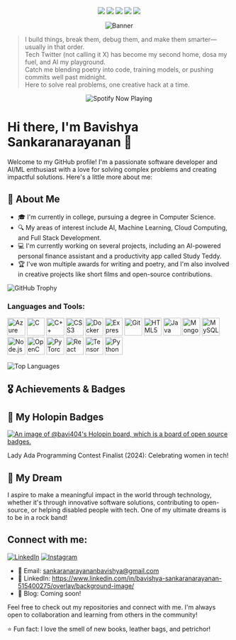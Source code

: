<!-- Unified Badge Row -->
<p align="center">
  <img src="https://img.shields.io/badge/Status-Updating-44cc11?style=for-the-badge&logo=github" />
  <img src="https://img.shields.io/badge/Node.js-20.x-339933?style=for-the-badge&logo=node.js&logoColor=white" />
  <img src="https://img.shields.io/badge/Contributors-1-blue?style=for-the-badge&logo=git" />
  <img src="https://img.shields.io/github/stars/bavi404?style=for-the-badge&logo=github" />
  <img src="https://visitor-badge.laobi.icu/badge?page_id=bavi404.bavi404&style=for-the-badge&color=blue" />
</p>

<!-- Banner -->
<p align="center">
  <img src="https://pin.it/4ryUVqF7F" alt="Banner" />
</p>

<!-- Bio Quote -->
> I build things, break them, debug them, and make them smarter—usually in that order.  
> Tech Twitter (not calling it X) has become my second home, dosa my fuel, and AI my playground.  
> Catch me blending poetry into code, training models, or pushing commits well past midnight.  
> Here to solve real problems, one creative hack at a time.

<!-- Spotify Status -->
<p align="center">
  <img src="https://spotify-github-profile.vercel.app/api/view?uid=YOUR_SPOTIFY_ID&cover_image=false&theme=default&show_offline=true&background_color=121212&interchange=false&bar_color=53b14f&bar_color_cover=false" alt="Spotify Now Playing" />
</p>

# Hi there, I'm Bavishya Sankaranarayanan 👋

Welcome to my GitHub profile! I'm a passionate software developer and AI/ML enthusiast with a love for solving complex problems and creating impactful solutions. Here's a little more about me:

## 🌱 About Me

- 🎓 I'm currently in college, pursuing a degree in Computer Science.
- 🔍 My areas of interest include AI, Machine Learning, Cloud Computing, and Full Stack Development.
- 💻 I'm currently working on several projects, including an AI-powered personal finance assistant and a productivity app called Study Teddy.
- 🏆 I've won multiple awards for writing and poetry, and I'm also involved in creative projects like short films and open-source contributions.

![GitHub Trophy](https://github-profile-trophy.vercel.app/?username=bavi404&theme=onedark&margin-w=15&margin-h=15)

### Languages and Tools:

<p align="left">
  <img src="https://cdn.jsdelivr.net/gh/devicons/devicon/icons/azure/azure-original.svg" alt="Azure" width="40" height="40"/>
  <img src="https://cdn.jsdelivr.net/gh/devicons/devicon/icons/c/c-original.svg" alt="C" width="40" height="40"/>
  <img src="https://cdn.jsdelivr.net/gh/devicons/devicon/icons/cplusplus/cplusplus-original.svg" alt="C++" width="40" height="40"/>
  <img src="https://cdn.jsdelivr.net/gh/devicons/devicon/icons/css3/css3-original.svg" alt="CSS3" width="40" height="40"/>
  <img src="https://cdn.jsdelivr.net/gh/devicons/devicon/icons/docker/docker-original.svg" alt="Docker" width="40" height="40"/>
  <img src="https://cdn.jsdelivr.net/gh/devicons/devicon/icons/express/express-original.svg" alt="Express.js" width="40" height="40"/>
  <img src="https://cdn.jsdelivr.net/gh/devicons/devicon/icons/git/git-original.svg" alt="Git" width="40" height="40"/>
  <img src="https://cdn.jsdelivr.net/gh/devicons/devicon/icons/html5/html5-original.svg" alt="HTML5" width="40" height="40"/>
  <img src="https://cdn.jsdelivr.net/gh/devicons/devicon/icons/java/java-original.svg" alt="Java" width="40" height="40"/>
  <img src="https://cdn.jsdelivr.net/gh/devicons/devicon/icons/mongodb/mongodb-original.svg" alt="MongoDB" width="40" height="40"/>
  <img src="https://cdn.jsdelivr.net/gh/devicons/devicon/icons/mysql/mysql-original.svg" alt="MySQL" width="40" height="40"/>
  <img src="https://cdn.jsdelivr.net/gh/devicons/devicon/icons/nodejs/nodejs-original.svg" alt="Node.js" width="40" height="40"/>
  <img src="https://cdn.jsdelivr.net/gh/devicons/devicon/icons/opencv/opencv-original.svg" alt="OpenCV" width="40" height="40"/>
  <img src="https://cdn.jsdelivr.net/gh/devicons/devicon/icons/pytorch/pytorch-original.svg" alt="PyTorch" width="40" height="40"/>
  <img src="https://cdn.jsdelivr.net/gh/devicons/devicon/icons/react/react-original.svg" alt="React" width="40" height="40"/>
  <img src="https://cdn.jsdelivr.net/gh/devicons/devicon/icons/tensorflow/tensorflow-original.svg" alt="TensorFlow" width="40" height="40"/>
  <img src="https://cdn.jsdelivr.net/gh/devicons/devicon/icons/python/python-original.svg" alt="Python" width="40" height="40"/>
</p>

![Top Languages](https://github-readme-stats.vercel.app/api/top-langs/?username=bavi404&layout=compact&theme=radical)

## 🎖️ Achievements & Badges

## 🧩 My Holopin Badges

[![An image of @bavi404's Holopin board, which is a board of open source badges.](https://holopin.me/bavi404)](https://holopin.io/@bavi404)

Lady Ada Programming Contest Finalist (2024): Celebrating women in tech!

## 🚀 My Dream

I aspire to make a meaningful impact in the world through technology, whether it's through innovative software solutions, contributing to open-source, or helping disabled people with tech. One of my ultimate dreams is to be in a rock band! 

## Connect with me:
[![LinkedIn](https://img.shields.io/badge/LinkedIn-0077B5?style=for-the-badge&logo=linkedin&logoColor=white)](https://www.linkedin.com/in/bavishya-sankaranarayanan-515400275/)
[![Instagram](https://img.shields.io/badge/Instagram-E4405F?style=for-the-badge&logo=instagram&logoColor=white)](https://www.instagram.com/bavi404notfound)


- 📧 Email: sankaranarayananbavishya@gmail.com
- 💼 LinkedIn: https://www.linkedin.com/in/bavishya-sankaranarayanan-515400275/overlay/background-image/
- 📝 Blog: Coming soon!

Feel free to check out my repositories and connect with me. I'm always open to collaboration and learning from others in the community!



⭐️ Fun fact: I love the smell of new books, leather bags, and petrichor!
